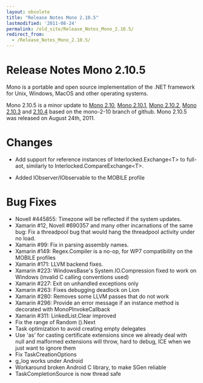 ```yaml
---
layout: obsolete
title: "Release Notes Mono 2.10.5"
lastmodified: '2011-08-24'
permalink: /old_site/Release_Notes_Mono_2.10.5/
redirect_from:
  - /Release_Notes_Mono_2.10.5/
---
```


Release Notes Mono 2.10.5
=========================

Mono is a portable and open source implementation of the .NET framework for Unix, Windows, MacOS and other operating systems.

Mono 2.10.5 is a minor update to [Mono 2.10]({{site.github.url}}/old_site/Release_Notes_Mono_2.10 "Release Notes Mono 2.10"), [Mono 2.10.1]({{site.github.url}}/old_site/Release_Notes_Mono_2.10.1 "Release Notes Mono 2.10.1"), [Mono 2.10.2]({{site.github.url}}/old_site/Release_Notes_Mono_2.10.2 "Release Notes Mono 2.10.2"), [Mono 2.10.3]({{site.github.url}}/old_site/Release_Notes_Mono_2.10.3 "Release Notes Mono 2.10.3") and [2.10.4]({{site.github.url}}/old_site/Release_Notes_Mono_2.10.4 "Release Notes Mono 2.10.4") based on the mono-2-10 branch of github. Mono 2.10.5 was released on August 24th, 2011.

Changes
=======

-   Add support for reference instances of Interlocked.Exchange\<T\> to full-aot, similarly to Interlocked.CompareExchange\<T\>.

-   Added IObserver/IObservable to the MOBILE profile

Bug Fixes
=========

-   Novell \#445855: Timezone will be reflected if the system updates.
-   Xamarin \#12, Novell \#690357 and many other incarnations of the same bug: Fix a threadpool bug that would hang the threadpool activity under no load.
-   Xamarin \#99: Fix in parsing assembly names.
-   Xamarin \#149: Regex.Compiler is a no-op, for WP7 compatibility on the MOBILE profiles
-   Xamarin \#171: LLVM backend fixes.
-   Xamarin \#223: WindowsBase's System.IO.Compression fixed to work on Windows (invalid C calling conventions used)
-   Xamarin \#227: Exit on unhandled exceptions only
-   Xamarin \#263: Fixes debugging deadlock on Lion
-   Xamarin \#280: Removes some LLVM passes that do not work
-   Xamarin \#296: Provide an error message if an instance method is decorated with MonoPInvokeCallback
-   Xamarin \#311: LinkedList.Clear improved
-   Fix the range of Random ().Next
-   Task optimization to avoid creating empty delegates
-   Use 'as' for casting certificate extensions since we already deal with null and malformed extensions will throw, hard to debug, ICE when we just want to ignore them
-   Fix TaskCreationOptions
-   g\_log works under Android
-   Workaround broken Android C library, to make SGen reliable
-   TaskCompletionSource is now thread safe


